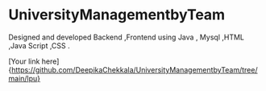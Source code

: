 # UniversityManagementbyTeam
Designed and developed Backend ,Frontend using Java , Mysql ,HTML ,Java Script ,CSS .

[Your link here]{https://github.com/DeepikaChekkala/UniversityManagementbyTeam/tree/main/lpu}
